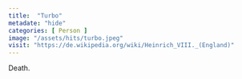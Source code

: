 ```yaml
---
title:  "Turbo"
metadate: "hide"
categories: [ Person ]
image: "/assets/hits/turbo.jpeg"
visit: "https://de.wikipedia.org/wiki/Heinrich_VIII._(England)"
---
```

Death.




